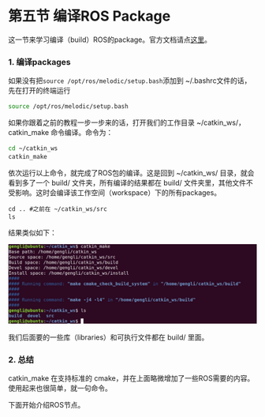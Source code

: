 # 第五节 编译ROS Package

这一节来学习编译（build）ROS的package。官方文档请点[这里](http://wiki.ros.org/ROS/Tutorials/BuildingPackages)。

### 1. 编译packages

如果没有把```source /opt/ros/melodic/setup.bash```添加到 ~/.bashrc文件的话，先在打开的终端运行

```bash
source /opt/ros/melodic/setup.bash
```

如果你跟着之前的教程一步一步来的话，打开我们的工作目录 ~/catkin_ws/，catkin_make 命令编译。命令为：

```bash
cd ~/catkin_ws
catkin_make
```

依次运行以上命令，就完成了ROS包的编译。这是回到 ~/catkin_ws/ 目录，就会看到多了一个 build/ 文件夹，所有编译的结果都在 build/ 文件夹里，其他文件不受影响。这时会编译该工作空间（workspace）下的所有packages。

```
cd .. #之前在 ~/catkin_ws/src
ls
```

结果类似如下：

![](../images/ros_build.png)

我们后面要的一些库（libraries）和可执行文件都在 build/ 里面。

### 2. 总结

catkin_make 在支持标准的 cmake，并在上面略微增加了一些ROS需要的内容。使用起来也很简单，就一句命令。

下面开始介绍ROS节点。